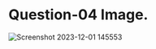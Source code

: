 # Question-04 Image.
![Screenshot 2023-12-01 145553](https://github.com/Khush0031/pw-skills-full-stack-web-dev-assignment-solution/assets/121889921/2120835f-40a4-4933-aeed-954a46fb8e32)
